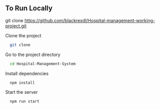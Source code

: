 
## To Run Locally
git clone https://github.com/blackrexdl/Hospital-management-working-project.git

Clone the project

```bash
  git clone
```

Go to the project directory

```bash
  cd Hospital-Management-System
```

Install dependencies

```bash
  npm install
```

Start the server

```bash
  npm run start
```






